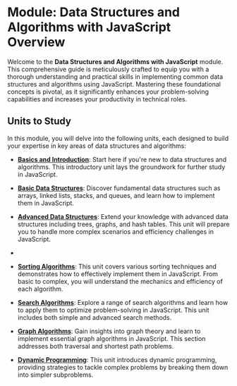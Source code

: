 # Module: Data Structures and Algorithms with JavaScript Overview

Welcome to the **Data Structures and Algorithms with JavaScript** module. This comprehensive guide is meticulously crafted to equip you with a thorough understanding and practical skills in implementing common data structures and algorithms using JavaScript. Mastering these foundational concepts is pivotal, as it significantly enhances your problem-solving capabilities and increases your productivity in technical roles.

## Units to Study

In this module, you will delve into the following units, each designed to build your expertise in key areas of data structures and algorithms:

- [**Basics and Introduction**](basics-and-introduction/basics-and-introduction.md): Start here if you're new to data structures and algorithms. This introductory unit lays the groundwork for further study in JavaScript.

- [**Basic Data Structures**](basic-data-structures/basic-data-structures.md): Discover fundamental data structures such as arrays, linked lists, stacks, and queues, and learn how to implement them in JavaScript.

- [**Advanced Data Structures**](advanced-data-structures/advanced-data-structures.md): Extend your knowledge with advanced data structures including trees, graphs, and hash tables. This unit will prepare you to handle more complex scenarios and efficiency challenges in JavaScript.
- 
- [**Sorting Algorithms**](sorting-algorithms/sorting-algorithms.md): This unit covers various sorting techniques and demonstrates how to effectively implement them in JavaScript. From basic to complex, you will understand the mechanics and efficiency of each algorithm.

- [**Search Algorithms**](search-algorithms/search-algorithms.md): Explore a range of search algorithms and learn how to apply them to optimize problem-solving in JavaScript. This unit includes both simple and advanced search methods.

- [**Graph Algorithms**](graph-algorithms/graph-algorithms.md): Gain insights into graph theory and learn to implement essential graph algorithms in JavaScript. This section addresses both traversal and shortest path problems.

- [**Dynamic Programming**](dynamic-programming/dynamic-programming.md): This unit introduces dynamic programming, providing strategies to tackle complex problems by breaking them down into simpler subproblems.